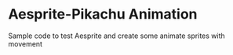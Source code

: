 # Aesprite-Pikachu Animation

Sample code to test Aesprite and create some animate sprites with movement 
